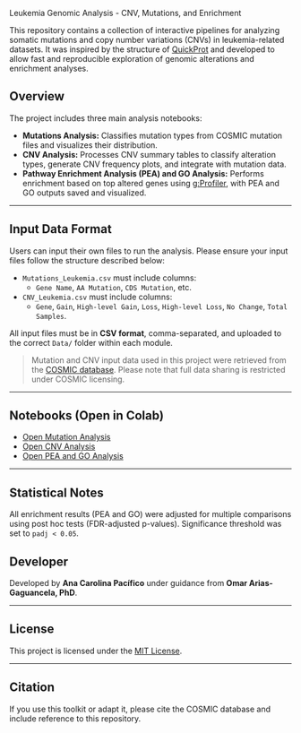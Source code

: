 Leukemia Genomic Analysis - CNV, Mutations, and Enrichment

This repository contains a collection of interactive pipelines for analyzing somatic mutations and copy number variations (CNVs) in leukemia-related datasets. It was inspired by the structure of [QuickProt](https://github.com/OmarArias-Gaguancela/QuickProt) and developed to allow fast and reproducible exploration of genomic alterations and enrichment analyses.

## Overview

The project includes three main analysis notebooks:

- **Mutations Analysis:** Classifies mutation types from COSMIC mutation files and visualizes their distribution.
- **CNV Analysis:** Processes CNV summary tables to classify alteration types, generate CNV frequency plots, and integrate with mutation data.
- **Pathway Enrichment Analysis (PEA) and GO Analysis:** Performs enrichment based on top altered genes using [g:Profiler](https://biit.cs.ut.ee/gprofiler/gost), with PEA and GO outputs saved and visualized.

---

##  Input Data Format

Users can input their own files to run the analysis. Please ensure your input files follow the structure described below:

- `Mutations_Leukemia.csv` must include columns:
  - `Gene Name`, `AA Mutation`, `CDS Mutation`, etc.
- `CNV_Leukemia.csv` must include columns:
  - `Gene`, `Gain`, `High-level Gain`, `Loss`, `High-level Loss`, `No Change`, `Total Samples`.

All input files must be in **CSV format**, comma-separated, and uploaded to the correct `Data/` folder within each module.

> Mutation and CNV input data used in this project were retrieved from the [COSMIC database](https://cancer.sanger.ac.uk/cosmic). Please note that full data sharing is restricted under COSMIC licensing.

---

##  Notebooks (Open in Colab)

- [Open Mutation Analysis](https://colab.research.google.com/drive/1AccuCMGS-V_6GP-py_TXhL6sWOORjwOE)
- [Open CNV Analysis](https://colab.research.google.com/drive/1Ye0DJeEOHqh8LHxw6M4cbnDUDwYpI5xw)
- [Open PEA and GO Analysis](https://colab.research.google.com/drive/1xrRFJGal-jbZvlEfnO6ku84TeOKVSmZi)

---

## Statistical Notes
All enrichment results (PEA and GO) were adjusted for multiple comparisons using post hoc tests (FDR-adjusted p-values). Significance threshold was set to `padj < 0.05`.


## Developer

Developed by **Ana Carolina Pacífico** under guidance from **Omar Arias-Gaguancela, PhD**.

---

##  License

This project is licensed under the [MIT License](LICENSE).

---

##  Citation

If you use this toolkit or adapt it, please cite the COSMIC database and include reference to this repository.

